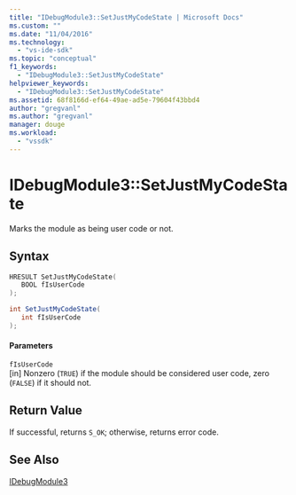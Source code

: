 ```yaml
---
title: "IDebugModule3::SetJustMyCodeState | Microsoft Docs"
ms.custom: ""
ms.date: "11/04/2016"
ms.technology: 
  - "vs-ide-sdk"
ms.topic: "conceptual"
f1_keywords: 
  - "IDebugModule3::SetJustMyCodeState"
helpviewer_keywords: 
  - "IDebugModule3::SetJustMyCodeState"
ms.assetid: 68f8166d-ef64-49ae-ad5e-79604f43bbd4
author: "gregvanl"
ms.author: "gregvanl"
manager: douge
ms.workload: 
  - "vssdk"
---
```

# IDebugModule3::SetJustMyCodeState
Marks the module as being user code or not.  
  
## Syntax  
  
```cpp  
HRESULT SetJustMyCodeState(  
   BOOL fIsUserCode  
);  
```  
  
```csharp  
int SetJustMyCodeState(  
   int fIsUserCode  
);  
```  
  
#### Parameters  
 `fIsUserCode`  
 [in] Nonzero (`TRUE`) if the module should be considered user code, zero (`FALSE`) if it should not.  
  
## Return Value  
 If successful, returns `S_OK`; otherwise, returns error code.  
  
## See Also  
 [IDebugModule3](../../../extensibility/debugger/reference/idebugmodule3.md)